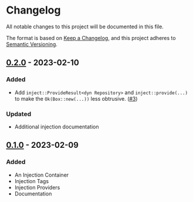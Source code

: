 # Changelog

All notable changes to this project will be documented in this file.

The format is based on [Keep a Changelog](https://keepachangelog.com/en/1.1.0/),
and this project adheres to [Semantic Versioning](https://semver.org/spec/v2.0.0.html).

## [0.2.0] - 2023-02-10

### Added

- Add `inject::ProvideResult<dyn Repository>` and `inject::provide(...)` to make the `Ok(Box::new(...))` less obtrusive. ([#3](https://github.com/bkonkle/nakago/pull/3))

### Updated

- Additional injection documentation

## [0.1.0] - 2023-02-09

### Added

- An Injection Container
- Injection Tags
- Injection Providers
- Documentation

[0.2.0]: https://github.com/bkonkle/nakago/compare/v0.1.0...v0.2.0
[0.1.0]: https://github.com/bkonkle/nakago/releases/tag/0.1.0
